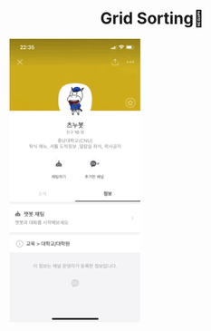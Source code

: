 
<h1 align="center">Grid Sorting👋</h1>
<img style={} alt="사용방법" height="500" src="https://github.com/Funbucket/cnuchatbot/blob/master/image/KakaoTalk_20210301_223747528.gif"/>

